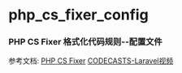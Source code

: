 # php_cs_fixer_config
### PHP CS Fixer 格式化代码规则--配置文件


参考文档: 
[PHP CS Fixer](https://github.com/FriendsOfPHP/PHP-CS-Fixer)
[CODECASTS-Laravel视频](https://www.codecasts.com/series/master-phpstorm/episodes/14)
